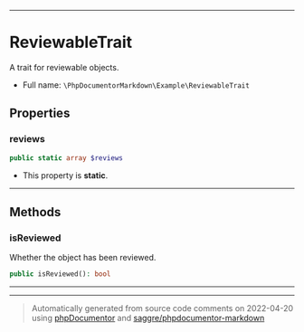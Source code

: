 ***

# ReviewableTrait

A trait for reviewable objects.



* Full name: `\PhpDocumentorMarkdown\Example\ReviewableTrait`



## Properties


### reviews



```php
public static array $reviews
```



* This property is **static**.


***

## Methods


### isReviewed

Whether the object has been reviewed.

```php
public isReviewed(): bool
```











***

***
> Automatically generated from source code comments on 2022-04-20 using [phpDocumentor](http://www.phpdoc.org/) and [saggre/phpdocumentor-markdown](https://github.com/Saggre/phpDocumentor-markdown)

